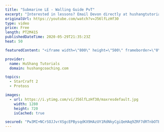 ```yaml
---
title: "Submarine LE - Walling Guide PvT"
excerpt: "Interested in lessons? Email Devon directly at hushangtutorials@outlook.com ------------------------------------------------------------------------------------------------------- Want to support HuShang Tutorials directly? Patreon is a website where you can contribute a monthly donation that will help"
originalUrl: https://youtube.com/watch?v=J56lfLzHf30
type: video
price: Free
length: PT2M41S
publishedDateTime: 2020-05-29T21:35:23Z
heat: 50

featuredContent: "<iframe width=\"800\" height=\"500\" frameborder=\"0\" src=\"https://www.youtube.com/embed/J56lfLzHf30\" allow=\"accelerometer; autoplay; encrypted-media; gyroscope; picture-in-picture\" allowfullscreen></iframe>"

provider:
  name: HuShang Tutorials
  domain: hushangcoaching.com

topics:
  - StarCraft 2
  - Protoss

images:
  - url: https://i.ytimg.com/vi/J56lfLzHf30/maxresdefault.jpg
    width: 1280
    height: 720
    isCached: true

secured: "Pw3MI+NCrSOJJvrXSgcEPBysqdKX9HAzUY1RdNkyCgiQeHAq9ZRF7dRTnbOTBkUNKClF/swn97ArfXU2SUoEwkn3iVvSH3JUhOsIeXXGxe/nxszVb+Oj0lBB0FuaBZbVcvRITm3gdfXLSfDrOHgTbo/kLDQODjyrCL6Dqo32f6rLAYaQxGpwKHPfL0v7LQXgGq3rl/53szYcCRpV8bBovx40b9Gcjk31JQofEQMdieZQGgG1XPZ1Upej4OaRuKt7I1O26izoIcTU7bbiVRaHX00xVfR4CDvFFGvA7bu+OlWkCLp5esW7DSSzxPqe6WjO7ubTi1AjiAwNX+5nMCunRFZuSxEMFbY0r+ou+/tYdVQfv0BEbXJQNqILFGcJbDXRkFdhOoZ0kq/rU/4APaRzTpIBsnbR6a9+Z86905hXaXg=;Ih3lDvqCis1/g+hcBW+m7Q=="
---
```


